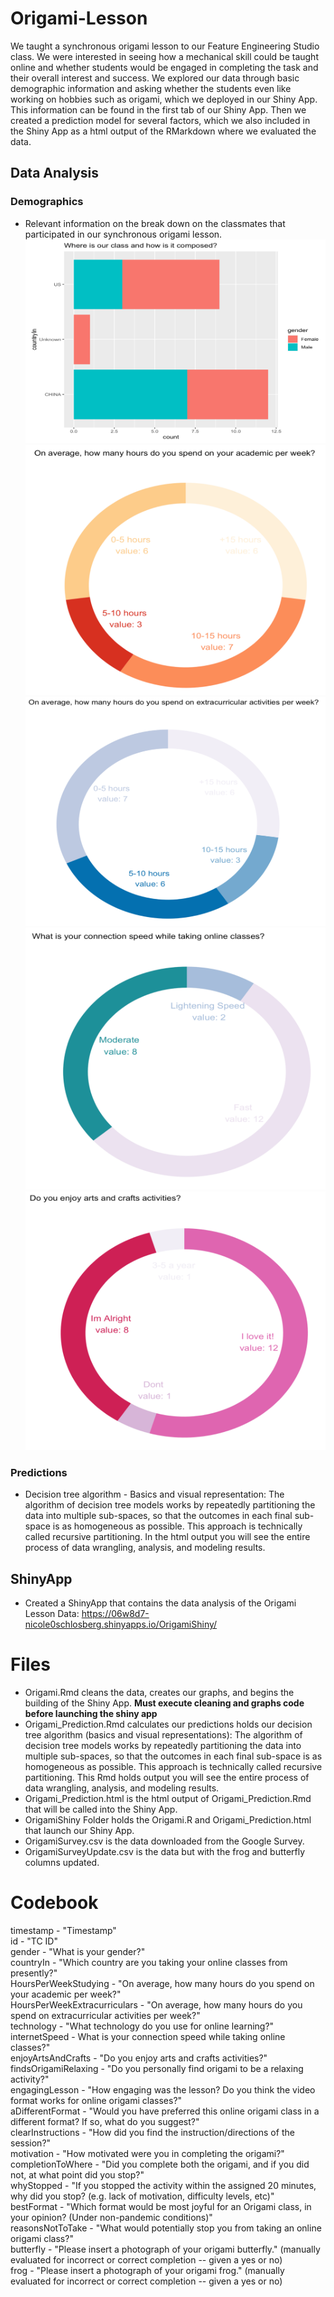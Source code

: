 # Origami-Lesson

We taught a synchronous origami lesson to our Feature Engineering Studio class. We were interested in seeing how a mechanical skill could be taught online and whether students would be engaged in completing the task and their overall interest and success. We explored our data through basic demographic information and asking whether the students even like working on hobbies such as origami, which we deployed in our Shiny App. This information can be found in the first tab of our Shiny App. Then we created a prediction model for several factors, which we also included in the Shiny App as a html output of the RMarkdown where we evaluated the data.


## Data Analysis

### Demographics
* Relevant information on the break down on the classmates that participated in our synchronous origami lesson.  
![](1.png)  
![](2.png) 
![](3.png) 
![](4.png) 
![](5.png) 

### Predictions
* Decision tree algorithm - Basics and visual representation: The algorithm of decision tree models works by repeatedly partitioning the data into multiple sub-spaces, so that the outcomes in each final sub-space is as homogeneous as possible. This approach is technically called recursive partitioning. In the html output you will see the entire process of data wrangling, analysis, and modeling results. 


## ShinyApp

* Created a ShinyApp that contains the data analysis of the Origami Lesson Data: https://06w8d7-nicole0schlosberg.shinyapps.io/OrigamiShiny/ 


# Files  

* Origami.Rmd cleans the data, creates our graphs, and begins the building of the Shiny App. **Must execute cleaning and graphs code before launching the shiny app**       
* Origami_Prediction.Rmd calculates our predictions holds our decision tree algorithm (basics and visual representations): The algorithm of decision tree models works by repeatedly partitioning the data into multiple sub-spaces, so that the outcomes in each final sub-space is as homogeneous as possible. This approach is technically called recursive partitioning. This Rmd holds output you will see the entire process of data wrangling, analysis, and modeling results.   
* Origami_Prediction.html is the html output of Origami_Prediction.Rmd that will be called into the Shiny App.  
* OrigamiShiny Folder holds the Origami.R and Origami_Prediction.html that launch our Shiny App.    
* OrigamiSurvey.csv is the data downloaded from the Google Survey.   
* OrigamiSurveyUpdate.csv is the data but with the frog and butterfly columns updated.   

# Codebook

timestamp - "Timestamp"  
id - "TC ID"  
gender - "What is your gender?"  
countryIn - "Which country are you taking your online classes from presently?"  
HoursPerWeekStudying - "On average, how many hours do you spend on your academic per week?"  
HoursPerWeekExtracurriculars - "On average, how many hours do you spend on extracurricular activities per week?"  
technology - "What technology do you use for online learning?"  
internetSpeed - What is your connection speed while taking online classes?"  
enjoyArtsAndCrafts - "Do you enjoy arts and crafts activities?"  
findsOrigamiRelaxing - "Do you personally find origami to be a relaxing activity?"  
engagingLesson - "How engaging was the lesson? Do you think the video format works for online origami classes?"  
aDifferentFormat - "Would you have preferred this online origami class in a different format? If so, what do you suggest?"  
clearInstructions - "How did you find the instruction/directions of the session?"  
motivation - "How motivated were you in completing the origami?"  
completionToWhere - "Did you complete both the origami, and if you did not, at what point did you stop?"  
whyStopped - "If you stopped the activity within the assigned 20 minutes, why did you stop? (e.g. lack of motivation, difficulty levels, etc)"  
bestFormat - "Which format would be most joyful for an Origami class, in your opinion? (Under non-pandemic conditions)"  
reasonsNotToTake - "What would potentially stop you from taking an online origami class?"  
butterfly - "Please insert a photograph of your origami butterfly." (manually evaluated for incorrect or correct completion -- given a yes or no)  
frog - "Please insert a photograph of your origami frog." (manually evaluated for incorrect or correct completion -- given a yes or no)  
